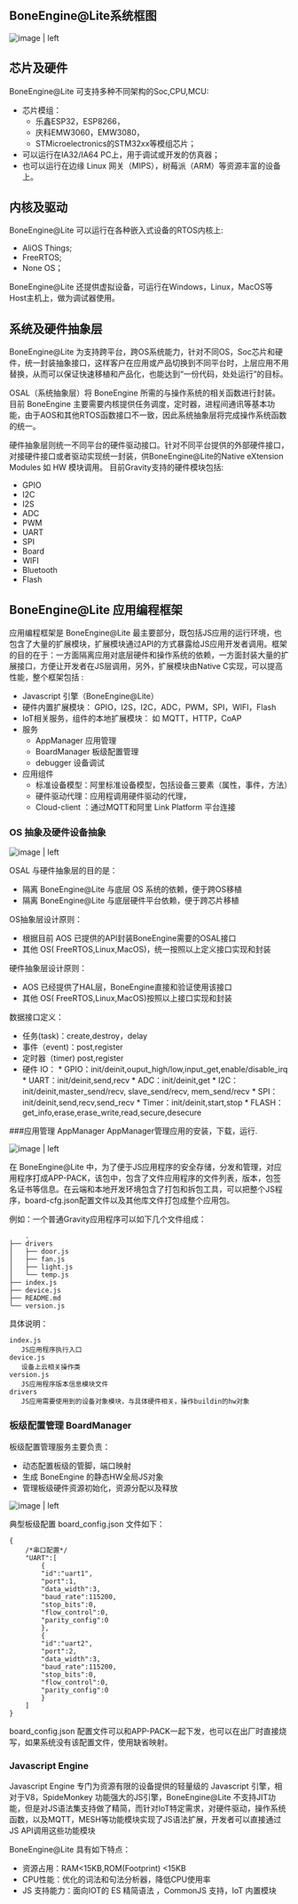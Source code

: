 ## BoneEngine@Lite系统框图


![image | left](https://gw.alicdn.com/tfs/TB14Cb5xamWBuNjy1XaXXXCbXXa-1992-1076.jpg)

## 芯片及硬件

BoneEngine@Lite 可支持多种不同架构的Soc,CPU,MCU:

* 芯片模组：
    * 乐鑫ESP32，ESP8266，
    * 庆科EMW3060，EMW3080，
    * STMicroelectronics的STM32xx等模组芯片；
* 可以运行在IA32/IA64 PC上，用于调试或开发的仿真器；
* 也可以运行在边缘 Linux 网关（MIPS），树莓派（ARM）等资源丰富的设备上。

## 内核及驱动

BoneEngine@Lite 可以运行在各种嵌入式设备的RTOS内核上:

* AliOS Things;
* FreeRTOS;
* None OS；

BoneEngine@Lite 还提供虚拟设备，可运行在Windows，Linux，MacOS等Host主机上，做为调试器使用。

## 系统及硬件抽象层

BoneEngine@Lite 为支持跨平台，跨OS系统能力，针对不同OS，Soc芯片和硬件，统一封装抽象接口，这样客户在应用或产品切换到不同平台时，上层应用不用替换，从而可以保证快速移植和产品化，也能达到“一份代码，处处运行”的目标。

OSAL（系统抽象层）将 BoneEngine 所需的与操作系统的相关函数进行封装。 目前 BoneEngine 主要需要内核提供任务调度，定时器，进程间通讯等基本功能，由于AOS和其他RTOS函数接口不一致，因此系统抽象层将完成操作系统函数的统一。

硬件抽象层则统一不同平台的硬件驱动接口。针对不同平台提供的外部硬件接口，对接硬件接口或者驱动实现统一封装，供BoneEngine@Lite的Native eXtension Modules 如 HW 模块调用。 目前Gravity支持的硬件模块包括:

* GPIO
* I2C
* I2S
* ADC
* PWM
* UART
* SPI
* Board
* WIFI
* Bluetooth
* Flash

## BoneEngine@Lite 应用编程框架

应用编程框架是 BoneEngine@Lite 最主要部分，既包括JS应用的运行环境，也包含了大量的扩展模块，扩展模块通过API的方式暴露给JS应用开发者调用。框架的目的在于：一方面隔离应用对底层硬件和操作系统的依赖，一方面封装大量的扩展接口，方便让开发者在JS层调用，另外，扩展模块由Native C实现，可以提高性能，整个框架包括 :

* Javascript 引擎（BoneEngine@Lite）
* 硬件内置扩展模块： GPIO，I2S，I2C，ADC，PWM，SPI，WIFI，Flash
* IoT相关服务，组件的本地扩展模块： 如 MQTT，HTTP，CoAP
* 服务
    * AppManager 应用管理
    * BoardManager 板级配置管理
    * debugger 设备调试
* 应用组件
    * 标准设备模型：阿里标准设备模型，包括设备三要素（属性，事件，方法）
    * 硬件驱动代理：应用程调用硬件驱动的代理，
    * Cloud-client ：通过MQTT和阿里 Link Platform 平台连接

### OS 抽象及硬件设备抽象


![image | left](https://gw.alicdn.com/tfs/TB1xyKIxkyWBuNjy0FpXXassXXa-904-548.jpg)

OSAL 与硬件抽象层的目的是：

* 隔离 BoneEngine@Lite 与底层 OS 系统的依赖，便于跨OS移植
* 隔离 BoneEngine@Lite 与底层硬件平台依赖，便于跨芯片移植

OS抽象层设计原则：

* 根据目前 AOS 已提供的API封装BoneEngine需要的OSAL接口
* 其他 OS( FreeRTOS,Linux,MacOS)，统一按照以上定义接口实现和封装

硬件抽象层设计原则：

* AOS 已经提供了HAL层，BoneEngine直接和验证使用该接口
* 其他 OS( FreeRTOS,Linux,MacOS)按照以上接口实现和封装

数据接口定义：

* 任务(task)：create,destroy，delay
* 事件（event)：post,register
* 定时器（timer) post,register
* 硬件 IO： \* GPIO：init/deinit,ouput\_high/low,input\_get,enable/disable\_irq \* UART：init/deinit,send,recv \* ADC：init/deinit,get \* I2C：init/deinit,master\_send/recv, slave\_send/recv, mem\_send/recv \* SPI：init/deinit,send,recv,send\_recv \* Timer：init/deinit,start,stop \* FLASH：get\_info,erase,erase\_write,read,secure,desecure

###应用管理 AppManager AppManager管理应用的安装，下载，运行. 

![image | left](https://gw.alicdn.com/tfs/TB1nMhUxgmTBuNjy1XbXXaMrVXa-954-696.jpg)


在 BoneEngine@Lite 中，为了便于JS应用程序的安全存储，分发和管理，对应用程序打成APP-PACK，该包中，包含了文件应用程序的文件列表，版本，包签名证书等信息。在云端和本地开发环境包含了打包和拆包工具，可以把整个JS程序，board-cfg.json配置文件以及其他库文件打包成整个应用包。

例如：一个普通Gravity应用程序可以如下几个文件组成：

```
    .
├── drivers
│   ├── door.js
│   ├── fan.js
│   ├── light.js
│   └── temp.js
├── index.js
├── device.js
├── README.md
└── version.js
```

具体说明：

```
index.js
   JS应用程序执行入口
device.js
   设备上云相关操作类
version.js
   JS应用程序版本信息模块文件
drivers
   JS应用需要使用到的设备对象模块，与具体硬件相关，操作buildin的hw对象
```

### 板级配置管理 BoardManager

板级配置管理服务主要负责：

* 动态配置板级的管脚，端口映射
* 生成 BoneEngine 的静态HW全局JS对象
* 管理板级硬件资源初始化，资源分配以及释放


![image | left](https://gw.alicdn.com/tfs/TB1N3NUxgmTBuNjy1XbXXaMrVXa-998-614.jpg)

典型板级配置 board\_config.json 文件如下：

```
{
    /*串口配置*/
    "UART":[
        {
        "id":"uart1",
        "port":1,
        "data_width":3,
        "baud_rate":115200,
        "stop_bits":0,
        "flow_control":0,
        "parity_config":0
        },
        {
        "id":"uart2",
        "port":2,
        "data_width":3,
        "baud_rate":115200,
        "stop_bits":0,
        "flow_control":0,
        "parity_config":0
        }
    ]
}
```

board\_config.json 配置文件可以和APP-PACK一起下发，也可以在出厂时直接烧写，如果系统没有该配置文件，使用缺省映射。

### Javascript Engine

Javascript Engine 专门为资源有限的设备提供的轻量级的 Javascript 引擎，相对于V8，SpideMonkey 功能强大的JS引擎，BoneEngine@Lite 不支持JIT功能，但是对JS语法集支持做了精简，而针对IoT特定需求，对硬件驱动，操作系统函数，以及MQTT，MESH等功能模块实现了JS语法扩展，开发者可以直接通过JS API调用这些功能模块

BoneEngine@Lite 具有如下特点：

* 资源占用：RAM<15KB,ROM(Footprint) <15KB
* CPU性能：优化的词法和句法分析器，降低CPU使用率
* JS 支持能力：面向IOT的 ES 精简语法 ，CommonJS 支持，IoT 内置模块

 